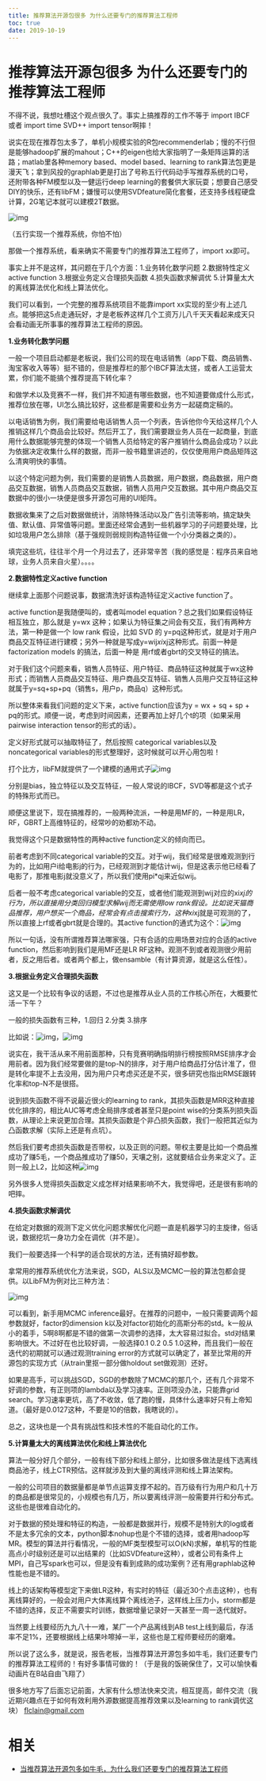 ```yaml
---
title: 推荐算法开源包很多 为什么还要专门的推荐算法工程师
toc: true
date: 2019-10-19
---
```

# 推荐算法开源包很多 为什么还要专门的推荐算法工程师

不得不说，我想吐槽这个观点很久了。事实上搞推荐的工作不等于 import IBCF 或者 import time SVD++ import tensor啊摔！

说实在现在推荐包太多了，单机小规模实验的R包recommenderlab；慢的不行但是能够hadoop扩展的mahout；C++的eigen也给大家指明了一条矩阵运算的活路；matlab里各种memory based、model based、learning to rank算法包更是漫天飞；拿到风投的graphlab更是打出了号称五行代码动手写推荐系统的口号，还附带各种FM模型以及一健运行deep learning的套餐供大家玩耍；想要自己感受DIY的快乐，还有libFM；嫌慢可以使用SVDfeature简化套餐，还支持多线程硬盘计算，2G笔记本就可以建模2T数据。

![img](https://images0.cnblogs.com/blog/458215/201501/081653069372835.jpg)

（五行实现一个推荐系统，你怕不怕）

那做一个推荐系统，看来确实不需要专门的推荐算法工程师了，import xx即可。

事实上并不是这样，其问题在于几个方面：1.业务转化数学问题 2.数据特性定义active function 3.根据业务定义合理损失函数 4.损失函数求解调优 5.计算量太大的离线算法优化和线上算法优化。

我们可以看到，一个完整的推荐系统项目不能靠import xx实现的至少有上述几点。能够把这5点走通玩好，才是老板养这样几个工资万儿八千天天看起来成天只会看动画无所事事的推荐算法工程师的原因。



**1.业务转化数学问题**

一般一个项目启动都是老板说，我们公司的现在电话销售（app下载、商品销售、淘宝客收入等等）挺不错的，但是推荐栏的那个IBCF算法太搓，或者人工运营太累，你们能不能搞个推荐提高下转化率？

和做学术以及竞赛不一样，我们并不知道有哪些数据，也不知道要做成什么形式，推荐位放在哪，UI怎么搞比较好，这些都是需要和业务方一起磋商定稿的。

以电话销售为例，我们需要给电话销售人员一个列表，告诉他你今天给这样几个人推销这样几个商品会比较好。然后开工了，我们需要跟业务人员在一起商量，到底用什么数据能够完整的体现一个销售人员给特定的客户推销什么商品会成功？以此为依据决定收集什么样的数据，而非一般书籍里讲述的，仅仅使用用户商品矩阵这么清爽明快的事情。

以这个特定问题为例，我们需要的是销售人员数据，用户数据，商品数据，用户商品交互数据，销售人员商品交互数据，销售人员用户交互数据。其中用户商品交互数据中的很小一块便是很多开源包可用的UI矩阵。

数据收集来了之后对数据做统计，消除特殊活动以及广告引流等影响，搞定缺失值、默认值、异常值等问题。里面还经常会遇到一些机器学习的子问题要处理，比如垃圾用户怎么排除（基于强规则弱规则构造特征做一个小分类器之类的）。

填完这些坑，往往半个月一个月过去了，还非常辛苦（我的感觉是：程序员来自地球，业务人员来自火星）。。。。



**2.数据特性定义active function**

继续拿上面那个问题说事，数据清洗好该构造特征定义active function了。

active function是我随便叫的，或者叫model equation？总之我们如果假设特征相互独立，那么就是 y=wx 这种；如果认为特征集之间会有交互，我们有两种方法，第一种是做一个 low rank 假设，比如 SVD 的 y=pq这种形式，就是对于用户商品交互特征进行建模；另外一种就是写成y=wij*xi*xj这种形式。前面一种是 factorization models 的搞法，后面一种是 用rf或者gbrt的交叉特征的搞法。

对于我们这个问题来看，销售人员特征、用户特征、商品特征这种就属于wx这种形式；而销售人员商品交互特征、用户商品交互特征、销售人员用户交互特征这种就属于y=sq+sp+pq（销售s，用户p，商品q）这种形式。

所以整体来看我们问题的定义下来，active function应该为y = wx + sq + sp + pq的形式。顺便一说，考虑到时间因素，还要再加上好几个t的项（如果采用pairwise interaction tensor的形式的话）。

定义好形式就可以抽取特征了，然后按照 categorical variables以及noncategorical variables的形式整理好，这时候就可以开心用包啦！

打个比方，libFM就提供了一个建模的通用式子![img](https://images0.cnblogs.com/blog/458215/201501/081638444686090.jpg)

分别是bias，独立特征以及交互特征，一般人常说的IBCF，SVD等都是这个式子的特殊形式而已。

顺便这里说下，现在搞推荐的，一般两种流派，一种是用MF的，一种是用LR，RF，GBRT上高维特征的，经常吵的劝都劝不动。

我觉得这个只是数据特性的两种active function定义的倾向而已。

前者考虑到不同categorical variable的交互。对于wij，我们经常是很难观测到行为的，比如用户i给电影j的行为，已经观测到才能估计wij，但是这表示他已经看了电影了，那推电影j就没意义了，所以我们使用pi*qj来近似wij。

后者一般不考虑categorical variable的交互，或者他们能观测到wij对应的xi*xj的行为，所以直接用分类回归模型求解wij而无需使用low rank假设。比如说天猫商品推荐，用户想买一个商品，经常会有点击搜索行为，这种xi*xj就是可观测的了，所以直接上rf或者gbrt就是合理的。其active function的通式为这个：![img](https://images0.cnblogs.com/blog/458215/201501/081649454841514.jpg)

所以一句话，没有所谓推荐算法哪家强，只有合适的应用场景对应的合适的active function，然后影响到我们是用MF还是LR RF这种。观测不到或者观测很少用前者，反之用后者。或者两个都上，做ensamble（有计算资源，就是这么任性）。



**3.根据业务定义合理损失函数**

这又是一个比较有争议的话题，不过也是推荐从业人员的工作核心所在，大概要忙活一下午？

一般的损失函数有三种，1.回归 2.分类 3.排序

比如说：![img](https://images0.cnblogs.com/blog/458215/201501/081658395154330.jpg)，![img](https://images0.cnblogs.com/blog/458215/201501/081658513283321.jpg)

说实在，我干活从来不用前面那种，只有竞赛明确指明排行榜按照RMSE排序才会用前者。因为我们经常要做的是top-N的排序，对于用户给商品打分估计准了，但是转化率提不上去没用，因为用户只考虑买还是不买，很多研究也指出RMSE跟转化率和top-N不是很搭。

说到损失函数不得不说最近很火的learning to rank，其损失函数是MRR这种直接优化排序的，相比AUC等考虑全局排序或者甚至只是point wise的分类系列损失函数，从理论上来说更加合理。其损失函数是个非凸损失函数，我们一般把其近似为凸函数求解（实际上还是有点坑）。

然后我们要考虑损失函数是否带权，以及正则的问题。带权主要是比如一个商品推成功了赚5毛，一个商品推成功了赚50，天壤之别，这就要结合业务来定义了。正则一般上L2，比如这种![img](https://images0.cnblogs.com/blog/458215/201501/081706474684324.jpg)

另外很多人觉得损失函数定义成怎样对结果影响不大，我觉得吧，还是很有影响的吧摔。



**4.损失函数求解调优**

在给定对数据的观测下定义优化问题求解优化问题一直是机器学习的主旋律，俗话说，数据挖坑一身功力全在调优（并不是）。

我们一般要选择一个科学的适合现状的方法，还有搞好超参数。

拿常用的推荐系统优化方法来说，SGD，ALS以及MCMC一般的算法包都会提供。以LibFM为例对比三种方法：

![img](https://images0.cnblogs.com/blog/458215/201501/081715107035949.jpg)

可以看到，新手用MCMC inference最好。在推荐的问题中，一般只需要调两个超参数就好，factor的dimension k以及对factor初始化的高斯分布的std。k一般从小的着手，5啊8啊都是不错的做第一次调参的选择，太大容易过拟合。std对结果影响很大。不过好在也比较好调，一般选择0.1 0.2 0.5 1.0这种，而且我们一般在迭代的初期就可以通过观测training error的方式就可以确定了，甚至比常用的开源包的实现方式（从train里抠一部分做holdout set做观测）还好。

如果是高手，可以挑战SGD，SGD的参数除了MCMC的那几个，还有几个非常不好调的参数，有正则项的lambda以及学习速率。正则项没办法，只能靠grid search。学习速率更坑，高了不收敛，低了跑的慢，具体什么速率好只有上帝知道。（最好是0.0127这种，不要是10的倍数，我瞎说的）。

总之，这块也是一个具有挑战性和技术性的不能自动化的工作。



 **5.计算量太大的离线算法优化和线上算法优化**

算法一般分好几个部分，一般有线下部分和线上部分，比如很多做法是线下选离线商品池子，线上CTR预估。这样就涉及到大量的离线评测和线上算法架构。

一般的公司项目的数据量都是单节点运算支撑不起的。百万级有行为用户和几十万的商品都是很常见的，小规模也有几万，所以要离线评测一般需要并行和分布式。这些也是很难自动化的。

对于数据的预处理和特征的构造，一般都是数据并行，规模不是特别大的log或者不是太多冗余的文本，python脚本nohup也是个不错的选择，或者用hadoop写MR。模型的算法并行看情况，一般的MF类型模型可以O(kN)求解，单机写的性能高点小时级别还是可以出结果的（比如SVDfeature这种），或者公司有条件上MPI，自己写spark也可以，但是没有看到成熟的成功案例？还有用graphlab这种性能也是不错的。

线上的话架构等模型定下来做LR这种，有实时的特征（最近30个点击这种），也有离线算好的，一般会对用户大体离线算个离线池子，这样线上压力小，storm都是不错的选择，反正不需要实时训练，数据增量记录好一天甚至一周一迭代就好。

当然要上线要经历九九八十一难，某厂一个产品离线到AB test上线到最后，存活率不足1%，还要根据线上结果咔嚓掉一半，这些也是工程师要经历的磨难。



所以说了这么多，就是说，报告老板，当推荐算法开源包多如牛毛，我们还要专门的推荐算法工程师的！有好多事情可做的！（于是我的饭碗保住了，又可以愉快看动画片在B站自由飞翔了）

很多地方写了后面忘记前面，大家有什么想法快来交流，相互提高，邮件交流（我近期兴趣点在于如何有效利用外源数据提高推荐效果以及learning to rank调优这块） flclain@gmail.com


# 相关

- [当推荐算法开源包多如牛毛，为什么我们还要专门的推荐算法工程师](https://www.cnblogs.com/flclain/p/4211685.html)
